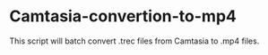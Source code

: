 # Camtasia-convertion-to-mp4
This script will batch convert .trec files from Camtasia to .mp4 files.

